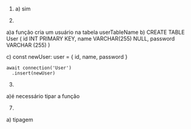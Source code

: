 1) a) sim

2)
a)a função cria um usuário na tabela userTableName
b) CREATE TABLE User (
	id INT PRIMARY KEY, 
    name VARCHAR(255) NULL, 
    password VARCHAR (255)
)

c) const newUser: user = { id, name, password }

    await connection('User')
      .insert(newUser)

3)
a)é necessário tipar a função

7)
a) tipagem